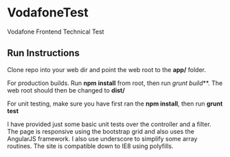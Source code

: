 # VodafoneTest
Vodafone Frontend Technical Test

## Run Instructions ##

Clone repo into your web dir and point the web root to the __app/__ folder. 

For production builds. Run __npm install__ from root, then run _grunt build_**. The web root should then be changed to __dist/__

For unit testing, make sure you have first ran the __npm install__, then run __grunt test__

I have provided just some basic unit tests over the controller and a filter. The page is responsive using the bootstrap grid and also uses the AngularJS framework. I also use underscore to simplify some array routines. The site is compatible down to IE8 using polyfills. 